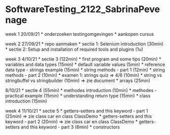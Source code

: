 # SoftwareTesting_2122_SabrinaPevenage

week 1
20/09/21
    * onderzoeken testingomgevingen 
    * aankopen cursus 

week 2
27/09/21
    * repo aanmaken
    * sectie 1: Selenium introduction (30min)
    * sectie 2: Setup and installation of required tools and plugins (1u)

week 3
4/10/21
    * sectie 3 (122min)
        * first program and some tips (20min)
        * variables and data types (15min)
        * default variable values (5min)
        * reference data type - strings example (15min)
        * string methods - part 1 (12min)
        * string methods - part 2 (10min)
        * examen 1: strings quiz => 4/6 (10min)
        * string vs stringbuffel vs stringbuilder (10min) => zie document
        * arrays (25min)

8/10/21
    * sectie 4 (55min)
        * methodes introduction (10min)
        * methodes - practical example (15min)
        * understanding return type (15min)
        * class introduction (15min)

week 4
11/10/21
    * sectie 5
        * getters-setters and this keyword - part 1 (25min) => zie class car en class ClassDemo
        * getters-setters and this keyword - part 2 (20min) => zie class car en class ClassDemo
        * getters-setters and this keyword - part 3 (6min)
        * constructors
